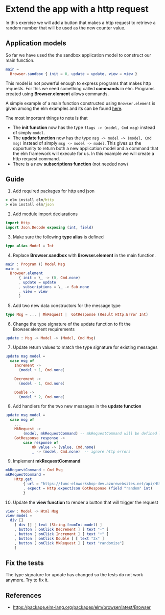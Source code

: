 # Extend the app with a http request

In this exercise we will add a button that makes a http request to retrieve a random number that will be used as the new counter value.

## Application models

So far we have used the the sandbox application model to construct our main function.

```elm
main =
  Browser.sandbox { init = 0, update = update, view = view }
```

This model is not powerful enough to express programs that makes http requests. For this we need something called **commands** in elm. Programs created using **Browser.element** allows commands.

A simple example of a main function constructed using ```Browser.element``` is given among the elm examples and its can be found [here](https://elm-lang.org/examples/book).

The most important things to note is that
* The **init function** now has the type ```flags -> (model, Cmd msg)``` instead of simply ```model```.
* The **update function** now has the type ```msg -> model -> (model, Cmd msg)``` instead of simply ```msg -> model -> model```. This gives us the opportunity to return both a new application model and a command that the elm framework will execute for us. In this example we will create a http request command.
* There is a new **subscriptions function** (not needed now)

## Guide

1. Add required packages for http and json

```cmd
> elm install elm/http
> elm install elm/json
```

2. Add module import declarations

```elm
import Http
import Json.Decode exposing (int, field)
```

3. Make sure the following **type alias** is defined

```elm
type alias Model = Int
```

4. Replace **Browser.sandbox** with **Browser.element** in the main function.

```elm
main : Program () Model Msg
main =
  Browser.element
      { init = \_ -> (0, Cmd.none)
      , update = update
      , subscriptions = \_ -> Sub.none
      , view = view
      }
```

5. Add two new data constructors for the message type

```elm
type Msg = ... | MkRequest |  GotResponse (Result Http.Error Int)
```

6. Change the type signature of the update function to fit the Browser.element requirements

```elm
update : Msg -> Model -> (Model, Cmd Msg)
```

7. Update return values to match the type signature for existing messages

```elm
update msg model =
  case msg of
    Increment ->
      (model + 1, Cmd.none)

    Decrement ->
      (model - 1, Cmd.none)

    Double ->
      (model * 2, Cmd.none)
```

8. Add handlers for the two new messages in the **update function** 

```elm
update msg model =
  case msg of
    ...
    MkRequest -> 
        (model, mkRequestCommand) -- mkRequestCommand will be defined later
    GotResponse response ->
        case response of
            Ok value -> (value, Cmd.none)
            _ -> (model, Cmd.none)  -- ignore http errors
```

9. Implement **mkRequestCommand**

```elm
mkRequestCommand : Cmd Msg
mkRequestCommand = 
    Http.get
        { url = "https://func-elmworkshop-dev.azurewebsites.net/api/HttpTrigger1?code=euNG1azSO4nxXS263sSFMkUyapStLQm/4FW9n7NvcBSyVddYU1JFgA=="
        , expect = Http.expectJson GotResponse (field "random" int)
        }
```

10. Update the **view function** to render a button that will trigger the request

```elm
view : Model -> Html Msg
view model =
  div []
    [ div [] [ text (String.fromInt model) ]
    , button [ onClick Decrement ] [ text "-" ]
    , button [ onClick Increment ] [ text "+" ]
    , button [ onClick Double ] [ text "2x" ]
    , button [ onClick MkRequest ] [ text "randomize"]
    ]
```

## Fix the tests

The type signature for update has changed so the tests do not work anymore. Try to fix it. 

## References
* https://package.elm-lang.org/packages/elm/browser/latest/Browser
